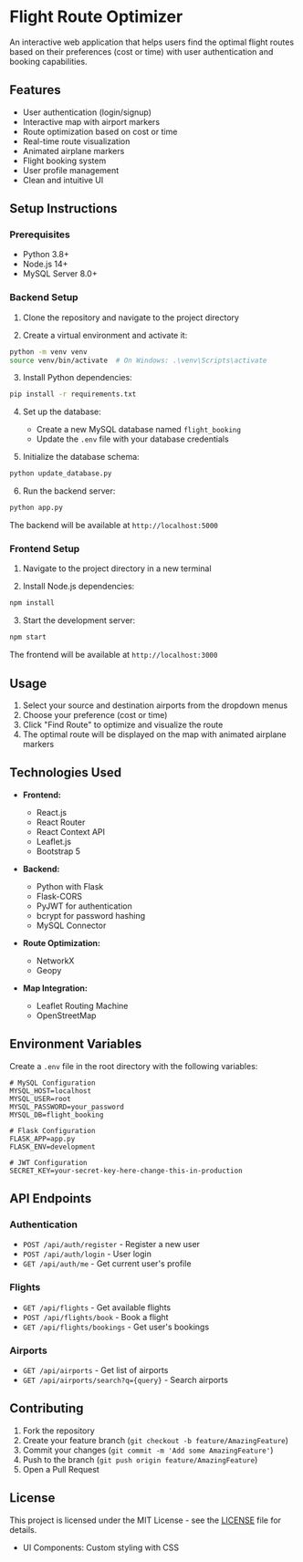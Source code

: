 # Flight Route Optimizer

An interactive web application that helps users find the optimal flight routes based on their preferences (cost or time) with user authentication and booking capabilities.

## Features

- User authentication (login/signup)
- Interactive map with airport markers
- Route optimization based on cost or time
- Real-time route visualization
- Animated airplane markers
- Flight booking system
- User profile management
- Clean and intuitive UI

## Setup Instructions

### Prerequisites

- Python 3.8+
- Node.js 14+
- MySQL Server 8.0+

### Backend Setup

1. Clone the repository and navigate to the project directory

2. Create a virtual environment and activate it:
```bash
python -m venv venv
source venv/bin/activate  # On Windows: .\venv\Scripts\activate
```

3. Install Python dependencies:
```bash
pip install -r requirements.txt
```

4. Set up the database:
   - Create a new MySQL database named `flight_booking`
   - Update the `.env` file with your database credentials

5. Initialize the database schema:
```bash
python update_database.py
```

6. Run the backend server:
```bash
python app.py
```

The backend will be available at `http://localhost:5000`

### Frontend Setup

1. Navigate to the project directory in a new terminal

2. Install Node.js dependencies:
```bash
npm install
```

3. Start the development server:
```bash
npm start
```

The frontend will be available at `http://localhost:3000`

## Usage

1. Select your source and destination airports from the dropdown menus
2. Choose your preference (cost or time)
3. Click "Find Route" to optimize and visualize the route
4. The optimal route will be displayed on the map with animated airplane markers

## Technologies Used

- **Frontend:**
  - React.js
  - React Router
  - React Context API
  - Leaflet.js
  - Bootstrap 5

- **Backend:**
  - Python with Flask
  - Flask-CORS
  - PyJWT for authentication
  - bcrypt for password hashing
  - MySQL Connector

- **Route Optimization:**
  - NetworkX
  - Geopy

- **Map Integration:**
  - Leaflet Routing Machine
  - OpenStreetMap

## Environment Variables

Create a `.env` file in the root directory with the following variables:

```
# MySQL Configuration
MYSQL_HOST=localhost
MYSQL_USER=root
MYSQL_PASSWORD=your_password
MYSQL_DB=flight_booking

# Flask Configuration
FLASK_APP=app.py
FLASK_ENV=development

# JWT Configuration
SECRET_KEY=your-secret-key-here-change-this-in-production
```

## API Endpoints

### Authentication
- `POST /api/auth/register` - Register a new user
- `POST /api/auth/login` - User login
- `GET /api/auth/me` - Get current user's profile

### Flights
- `GET /api/flights` - Get available flights
- `POST /api/flights/book` - Book a flight
- `GET /api/flights/bookings` - Get user's bookings

### Airports
- `GET /api/airports` - Get list of airports
- `GET /api/airports/search?q={query}` - Search airports

## Contributing

1. Fork the repository
2. Create your feature branch (`git checkout -b feature/AmazingFeature`)
3. Commit your changes (`git commit -m 'Add some AmazingFeature'`)
4. Push to the branch (`git push origin feature/AmazingFeature`)
5. Open a Pull Request

## License

This project is licensed under the MIT License - see the [LICENSE](LICENSE) file for details.
- UI Components: Custom styling with CSS
